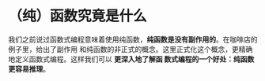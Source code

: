 （纯）函数究竟是什么
================================================================================
我们之前说过函数式编程意味着使用纯函数，**纯函数是没有副作用的**。在咖啡店的例子里，给出了副作用
和纯函数的非正式的概念。这里正式化这个概念，更精确地定义函数式编程。这样我们可以 **更深入地了解函
数式编程的一个好处：纯函数更容易推理**。



